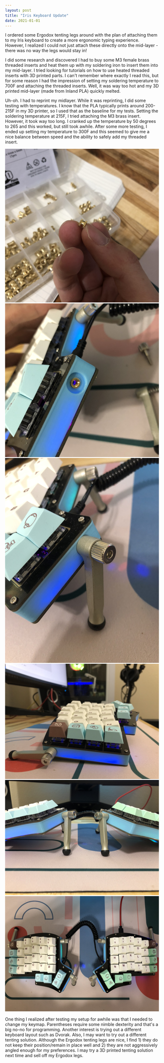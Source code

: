 ```yaml
---
layout: post
title: "Iris Keyboard Update"
date: 2021-01-01
---
```

I ordered some Ergodox tenting legs around  with the plan of attaching them to my Iris keyboard to create a more ergonomic typing experience. However, I realized I could not just attach these directly onto the mid-layer - there was no way the legs would stay in!

I did some research and discovered I had to buy some M3 female brass threaded inserts and heat them up with my soldering iron to insert them into my mid-layer. I tried looking for tutorials on how to use heated threaded inserts with 3D printed parts. I can't remember where exactly I read this, but for some reason I had the impression of setting my soldering temperature to 700F and attaching the threaded inserts. Well, it was way too hot and my 3D printed mid-layer (made from Inland PLA) quickly melted.

Uh-oh. I had to reprint my midlayer. While it was reprinting, I did some testing with temperatures. I know that the PLA typically prints around 200-215F in my 3D printer, so I used that as the baseline for my tests. Setting the soldering temperature at 215F, I tried attaching the M3 brass insert. However, it took way too long. I cranked up the temperature by 50 degrees to 265 and this worked, but still took awhile. After some more testing, I ended up setting my temperature to 300F and this seemed to give me a nice balance between speed and the ability to safely add my threaded insert. 

![Threaded Insert](/assets/images/M3_4_5.jpg)  
![Threaded Insert Embedded](/assets/images/ThreadedInsert.jpg)
![Iris w/ Ergodox Tent Legs](/assets/images/IrisCompleteErgodoxTentLegs.jpg)
![Iris w/ Tenting Legs Side View](/assets/images/IrisCompleteSideView.jpg)
![Iris w/ Tenting Legs Front View](/assets/images/IrisCompleteFrontView.jpg)
![Iris w/ Tenting Legs Complete](/assets/images/IrisTentTop.jpg)

One thing I realized after testing my setup for awhile was that I needed to change my keymap. Parentheses require some nimble dexterity and that's a big no-no for programming. 
Another interest is trying out a different keyboard layout such as Dvorak. 
Also, I may want to try out a different tenting solution. Although the Ergodox tenting legs are nice, I find 1) they do not keep their position/remain in place well and 2) they are not aggressively angled enough for my preferences. I may try a 3D printed tenting solution next time and sell off my Ergodox legs. 

